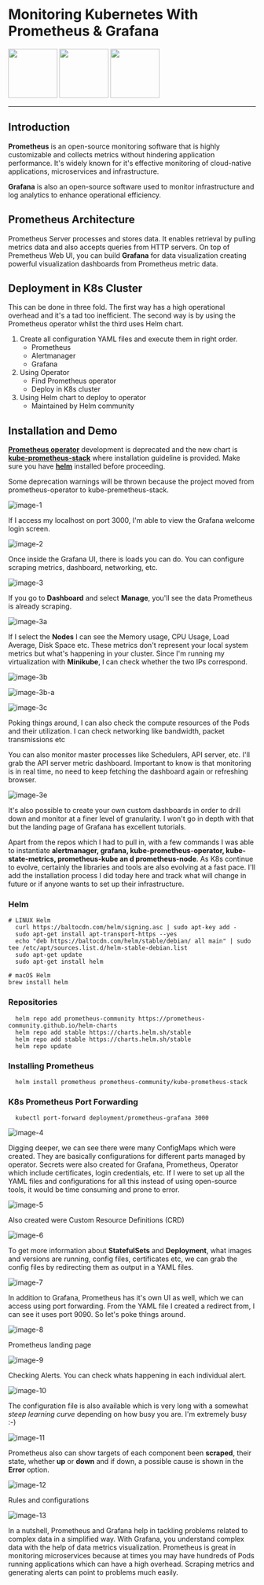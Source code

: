 # Monitoring Kubernetes With Prometheus & Grafana

<p float="left">
  <img src="https://github.com/appwebtech/EKS-Cluster-With-Terraform/blob/main/images/k8s-logo.png" width="100">

  <img src="https://github.com/appwebtech/Monitoring-Kubernetes-With-Prometheus/blob/main/prometheus/prometheus-logo.png" width="100">
  
  <img src="https://github.com/appwebtech/Monitoring-Kubernetes-With-Prometheus/blob/main/prometheus/Grafana.png" width="100">
</p>

----


## Introduction

**Prometheus** is an open-source monitoring software that is highly customizable and collects metrics without hindering application performance. It's widely known for it's effective monitoring of cloud-native applications, microservices and infrastructure.

**Grafana** is also an open-source software used to monitor infrastructure and log analytics to enhance operational efficiency.

## Prometheus Architecture

Prometheus Server processes and stores data. It enables retrieval by pulling metrics data and also accepts queries from HTTP servers. On top of Premetheus Web UI, you can build **Grafana** for data visualization creating powerful visualization dashboards from Prometheus metric data.

## Deployment in K8s Cluster

This can be done in three fold. The first way has a high operational overhead and it's a tad too inefficient. The second way is by using the Prometheus operator whilst the third uses Helm chart.

1. Create all configuration YAML files and execute them in right order.
   * Prometheus
   * Alertmanager
   * Grafana
2. Using Operator
   * Find Prometheus operator
   * Deploy in K8s cluster
3. Using Helm chart to deploy to operator
   * Maintained by Helm community

## Installation and Demo

**[Prometheus operator](https://github.com/helm/charts/tree/master/stable/prometheus-operator)** development is deprecated and the new chart is **[kube-prometheus-stack](https://github.com/prometheus-community/helm-charts/tree/main/charts/kube-prometheus-stack)** where installation guideline is provided. Make sure you have **[helm](https://helm.sh/docs/topics/charts/)** installed before proceeding.

Some deprecation warnings will be thrown because the project moved from prometheus-operator to kube-premetheus-stack.

![image-1](./prometheus/image-1.png)

If I access my localhost on port 3000, I'm able to view the Grafana welcome login screen.

![image-2](./prometheus/image-2.png)

Once inside the Grafana UI, there is loads you can do. You can configure scraping metrics, dashboard, networking, etc.

![image-3](./prometheus/image-3.png)

If you go to **Dashboard** and select **Manage**, you'll see the data Prometheus is already scraping.

![image-3a](./prometheus/image-3a.png)

If I select the **Nodes** I can see the Memory usage, CPU Usage, Load Average, Disk Space etc. These metrics don't represent your local system metrics but what's happening in your cluster.
Since I'm running my virtualization with **Minikube**, I can check whether the two IPs correspond.

![image-3b](./prometheus/image-3b.png)

</hr>

![image-3b-a](./prometheus/image-3b-a.png)
</hr>

![image-3c](./prometheus/image-3c.png)

Poking things around, I can also check the compute resources of the Pods and their utilization. I can check networking like bandwidth, packet transmissions etc

You can also monitor master processes like Schedulers, API server, etc. I'll grab the API server metric dashboard. Important to know is that monitoring is in real time, no need to keep fetching the dashboard again or refreshing browser.

![image-3e](./prometheus/image-3e.png)

It's also possible to create your own custom dashboards in order to drill down and monitor at a finer level of granularity. I won't go in depth with that but the landing page of Grafana has excellent tutorials.

Apart from the repos which I had to pull in, with a few commands I was able to instantiate **alertmanager, grafana, kube-prometheus-operator, kube-state-metrics, prometheus-kube an d prometheus-node**. As K8s continue to evolve, certainly the libraries and tools are also evolving at a fast pace. I'll add the installation process I did today here and track what will change in future or if anyone wants to set up their infrastructure.

### Helm

```shell
# LINUX Helm
  curl https://baltocdn.com/helm/signing.asc | sudo apt-key add -
  sudo apt-get install apt-transport-https --yes
  echo "deb https://baltocdn.com/helm/stable/debian/ all main" | sudo tee /etc/apt/sources.list.d/helm-stable-debian.list
  sudo apt-get update
  sudo apt-get install helm

# macOS Helm
brew install helm
```

### Repositories

```shell
  helm repo add prometheus-community https://prometheus-community.github.io/helm-charts
  helm repo add stable https://charts.helm.sh/stable
  helm repo add stable https://charts.helm.sh/stable
  helm repo update
```

### Installing Prometheus

```shell
  helm install prometheus prometheus-community/kube-prometheus-stack
```

### K8s Prometheus Port Forwarding

```shell
  kubectl port-forward deployment/prometheus-grafana 3000

```

![image-4](./prometheus/image-4.png)

Digging deeper, we can see there were many ConfigMaps which were created. They are basically configurations for different parts managed by operator. Secrets were also created for Grafana, Prometheus, Operator which include certificates, login credentials,  etc. If I were to set up all the YAML files and configurations for all this instead of using open-source tools, it would be time consuming and prone to error.

![image-5](./prometheus/image-5.png)

Also created were Custom Resource Definitions (CRD)

![image-6](./prometheus/image-6.png)

To get more information about **StatefulSets** and **Deployment**, what images and versions are running, config files, certificates etc, we can grab the config files by redirecting them as output in a YAML files.

![image-7](./prometheus/image-7.png)

In addition to Grafana, Prometheus has it's own UI as well, which we can access using port forwarding. From the YAML file I created a redirect from, I can see it uses port 9090. So let's poke things around.

![image-8](./prometheus/image-8.png)

Prometheus landing page

![image-9](./prometheus/image-9.png)

Checking Alerts. You can check whats happening in each individual alert.

![image-10](./prometheus/image-10.png)

The configuration file is also available which is very long with a somewhat *steep learning curve* depending on how busy you are. I'm extremely busy :-)

![image-11](./prometheus/image-11.png)

Prometheus also can show targets of each component been **scraped**, their state, whether **up** or **down** and if down, a possible cause is shown in the **Error** option.

![image-12](./prometheus/image-12.png)

Rules and configurations

![image-13](./prometheus/image-13.png)

In a nutshell, Prometheus and Grafana help in tackling problems related to complex data in a simplified way. With Grafana, you understand complex data with the help of data metrics visualization. Prometheus is great in monitoring microservices because at times you may have hundreds of Pods running applications which can have a high overhead. Scraping metrics and generating alerts can point to problems much easily.
